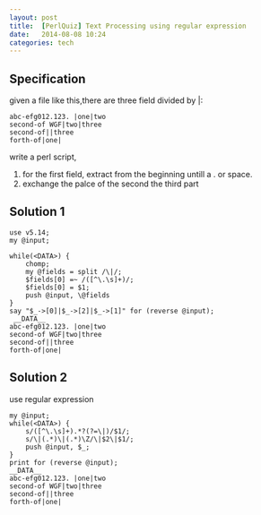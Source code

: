 ```yaml
---
layout: post
title:  [PerlQuiz] Text Processing using regular expression 
date:   2014-08-08 10:24 
categories: tech 
---
```

## Specification

given a file like this,there are three field divided by |:

    abc-efg012.123. |one|two
    second-of WGF|two|three
    second-of||three
    forth-of|one|

write a perl script,
1. for the first field, extract from the beginning untill a . or space.
2. exchange the palce of the second the third part

## Solution 1

    use v5.14;
    my @input;

    while(<DATA>) {
        chomp;
        my @fields = split /\|/;
        $fields[0] =~ /([^\.\s]+)/;
        $fields[0] = $1;
        push @input, \@fields
    }
    say "$_->[0]|$_->[2]|$_->[1]" for (reverse @input);
     __DATA__
    abc-efg012.123. |one|two
    second-of WGF|two|three
    second-of||three
    forth-of|one|

## Solution 2

use regular expression 

    my @input;
    while(<DATA>) {
        s/([^\.\s]+).*?(?=\|)/$1/;
        s/\|(.*)\|(.*)\Z/\|$2\|$1/;
        push @input, $_;
    }
    print for (reverse @input);
    __DATA__
    abc-efg012.123. |one|two
    second-of WGF|two|three
    second-of||three
    forth-of|one|


